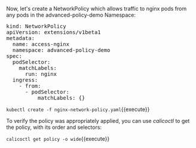 Now, let's create a NetworkPolicy which allows traffic to nginx pods from any pods in the advanced-policy-demo Namespace:

<pre class="file">
kind: NetworkPolicy
apiVersion: extensions/v1beta1
metadata:
  name: access-nginx
  namespace: advanced-policy-demo
spec:
  podSelector:
    matchLabels:
      run: nginx
  ingress:
    - from:
      - podSelector:
          matchLabels: {}
</pre>

`kubectl create -f nginx-network-policy.yaml`{{execute}}

To verify the policy was appropriately applied, you can use *calicoctl* to get the policy, with its order and selectors:

`
calicoctl get policy -o wide
`{{execute}}
